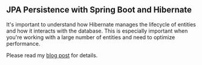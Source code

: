 ## JPA Persistence with Spring Boot and Hibernate
It's important to understand how Hibernate manages the lifecycle of entities and how it interacts with the database. 
This is especially important when you're working with a large number of entities and need to optimize performance.

Please read my [blog post](#) for details.
